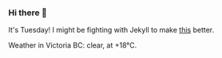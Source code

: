 ### Hi there :wave:

It's Tuesday! I might be fighting with Jekyll to make [this](https://swissclubtoronto.ca) better.

Weather in Victoria BC: clear, at +18°C.
